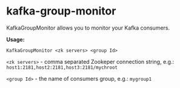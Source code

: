kafka-group-monitor
===================

KafkaGroupMonitor allows you to monitor your Kafka consumers.

**Usage:**

```
KafkaGroupMonitor <zk servers> <group Id>
```

`<zk servers>` - comma separated Zookeper connection string, e.g.: `host1:2181,host2:2181,host3:2181/mychroot`

`<group Id>` - the name of consumers group, e.g.: `mygroup1`

